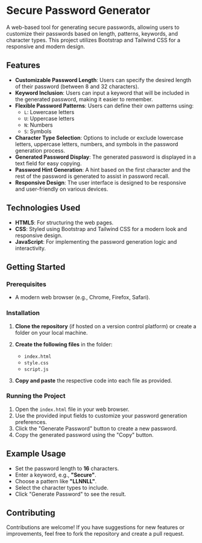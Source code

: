 # Secure Password Generator

A web-based tool for generating secure passwords, allowing users to customize their passwords based on length, patterns, keywords, and character types. This project utilizes Bootstrap and Tailwind CSS for a responsive and modern design.

## Features

- **Customizable Password Length**: Users can specify the desired length of their password (between 8 and 32 characters).
- **Keyword Inclusion**: Users can input a keyword that will be included in the generated password, making it easier to remember.
- **Flexible Password Patterns**: Users can define their own patterns using:
  - `L`: Lowercase letters
  - `U`: Uppercase letters
  - `N`: Numbers
  - `S`: Symbols
- **Character Type Selection**: Options to include or exclude lowercase letters, uppercase letters, numbers, and symbols in the password generation process.
- **Generated Password Display**: The generated password is displayed in a text field for easy copying.
- **Password Hint Generation**: A hint based on the first character and the rest of the password is generated to assist in password recall.
- **Responsive Design**: The user interface is designed to be responsive and user-friendly on various devices.

## Technologies Used

- **HTML5**: For structuring the web pages.
- **CSS**: Styled using Bootstrap and Tailwind CSS for a modern look and responsive design.
- **JavaScript**: For implementing the password generation logic and interactivity.

## Getting Started

### Prerequisites

- A modern web browser (e.g., Chrome, Firefox, Safari).

### Installation

1. **Clone the repository** (if hosted on a version control platform) or create a folder on your local machine.
2. **Create the following files** in the folder:
   - `index.html`
   - `style.css`
   - `script.js`

3. **Copy and paste** the respective code into each file as provided.

### Running the Project

1. Open the `index.html` file in your web browser.
2. Use the provided input fields to customize your password generation preferences.
3. Click the "Generate Password" button to create a new password.
4. Copy the generated password using the "Copy" button.

## Example Usage

- Set the password length to **16** characters.
- Enter a keyword, e.g., **"Secure"**.
- Choose a pattern like **"LLNNLL"**.
- Select the character types to include.
- Click "Generate Password" to see the result.

## Contributing

Contributions are welcome! If you have suggestions for new features or improvements, feel free to fork the repository and create a pull request.


